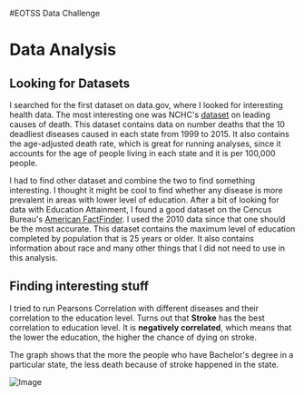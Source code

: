 #EOTSS Data Challenge

# Data Analysis
## Looking for Datasets
I searched for the first dataset on data.gov, where I looked for interesting health data. The most interesting one was NCHC's [dataset](https://catalog.data.gov/dataset/age-adjusted-death-rates-for-the-top-10-leading-causes-of-death-united-states-2013) on leading causes of death. This dataset contains data on number deaths that the 10 deadliest diseases caused in each state from 1999 to 2015. It also contains the age-adjusted death rate, which is great for running analyses, since it accounts for the age of people living in each state and it is per 100,000 people.

I had to find other dataset and combine the two to find something interesting. I thought it might be cool to find whether any disease is more prevalent in areas with lower level of education. After a bit of looking for data with Education Attainment, I found a good dataset on the Cencus Bureau's [American FactFinder](https://factfinder.census.gov/faces/nav/jsf/pages/searchresults.xhtml?refresh=t). I used the 2010 data since that one should be the most accurate. This dataset contains the maximum level of education completed by population that is 25 years or older. It also contains information about race and many other things that I did not need to use in this analysis.

## Finding interesting stuff
I tried to run Pearsons Correlation with different diseases and their correlation to the education level. Turns out that **Stroke** has the best correlation to education level. It is **negatively correlated**, which means that the lower the education, the higher the chance of dying on stroke.

The graph shows that the more the people who have Bachelor's degree in a particular state, the less death because of stroke happened in the state.

![Image](https://github.com/MatyasKonig/EOTSS-Data-Challenge/blob/master/graph.png?raw=true)
